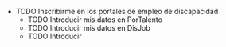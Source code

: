 - TODO Inscribirme en los portales de empleo de discapacidad
	- TODO Introducir mis datos en PorTalento
	- TODO Introducir mis datos en DisJob
	- TODO Introducir